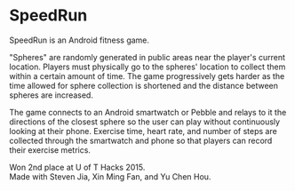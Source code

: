 # SpeedRun
SpeedRun is an Android fitness game. <br/>

"Spheres" are randomly generated in public areas near the player's current location. Players must physically go to the spheres' location to collect them within a certain amount of time. The game progressively gets harder as the time allowed for sphere collection is shortened and the distance between spheres are increased. <br/>

The game connects to an Android smartwatch or Pebble and relays to it the directions of the closest sphere so the user can play without continuously looking at their phone. Exercise time, heart rate, and number of steps are collected through the smartwatch and phone so that players can record their exercise metrics.<br/>

Won 2nd place at U of T Hacks 2015.<br/>
Made with Steven Jia, Xin Ming Fan, and Yu Chen Hou.
